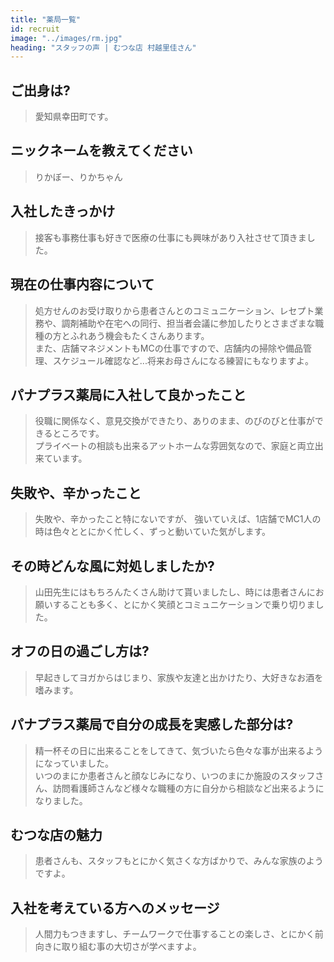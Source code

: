 ```yaml
---
title: "薬局一覧"
id: recruit
image: "../images/rm.jpg"
heading: "スタッフの声 | むつな店 村越里佳さん"
---
```



## ご出身は?
> 愛知県幸田町です。

## ニックネームを教えてください
> りかぼー、りかちゃん

## 入社したきっかけ
> 接客も事務仕事も好きで医療の仕事にも興味があり入社させて頂きました。

## 現在の仕事内容について
> 処方せんのお受け取りから患者さんとのコミュニケーション、レセプト業務や、調剤補助や在宅への同行、担当者会議に参加したりとさまざまな職種の方とふれあう機会もたくさんあります。  
> また、店舗マネジメントもMCの仕事ですので、店舗内の掃除や備品管理、スケジュール確認など...将来お母さんになる練習にもなりますよ。

## パナプラス薬局に入社して良かったこと
> 役職に関係なく、意見交換ができたり、ありのまま、のびのびと仕事ができるところです。  
> プライベートの相談も出来るアットホームな雰囲気なので、家庭と両立出来ています。

## 失敗や、辛かったこと
> 失敗や、辛かったこと特にないですが、 強いていえば、1店舗でMC1人の時は色々ととにかく忙しく、ずっと動いていた気がします。

## その時どんな風に対処しましたか?
> 山田先生にはもちろんたくさん助けて貰いましたし、時には患者さんにお願いすることも多く、とにかく笑顔とコミュニケーションで乗り切りました。

## オフの日の過ごし方は?
> 早起きしてヨガからはじまり、家族や友達と出かけたり、大好きなお酒を嗜みます。

## パナプラス薬局で自分の成長を実感した部分は?
> 精一杯その日に出来ることをしてきて、気づいたら色々な事が出来るようになっていました。   
> いつのまにか患者さんと顔なじみになり、いつのまにか施設のスタッフさん、訪問看護師さんなど様々な職種の方に自分から相談など出来るようになりました。

## むつな店の魅力
> 患者さんも、スタッフもとにかく気さくな方ばかりで、みんな家族のようですよ。

## 入社を考えている方へのメッセージ
> 人間力もつきますし、チームワークで仕事することの楽しさ、とにかく前向きに取り組む事の大切さが学べますよ。
